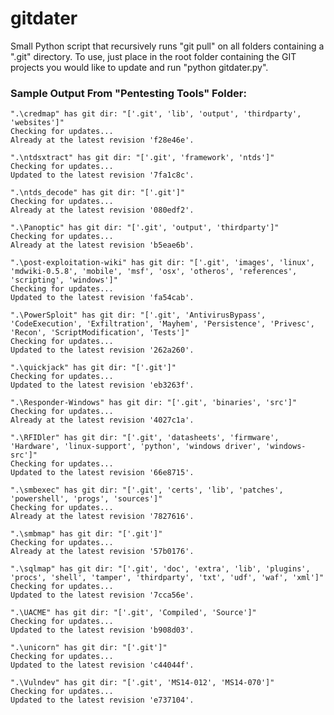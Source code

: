 # gitdater
Small Python script that recursively runs "git pull" on all folders containing a ".git" directory. To use, just place in the root folder containing the GIT projects you would like to update and run "python gitdater.py".


### Sample Output From "Pentesting Tools" Folder:

	".\credmap" has git dir: "['.git', 'lib', 'output', 'thirdparty', 'websites']"
	Checking for updates...
	Already at the latest revision 'f28e46e'.

	".\ntdsxtract" has git dir: "['.git', 'framework', 'ntds']"
	Checking for updates...
	Updated to the latest revision '7fa1c8c'.

	".\ntds_decode" has git dir: "['.git']"
	Checking for updates...
	Already at the latest revision '080edf2'.

	".\Panoptic" has git dir: "['.git', 'output', 'thirdparty']"
	Checking for updates...
	Already at the latest revision 'b5eae6b'.

	".\post-exploitation-wiki" has git dir: "['.git', 'images', 'linux', 'mdwiki-0.5.8', 'mobile', 'msf', 'osx', 'otheros', 'references', 'scripting', 'windows']"
	Checking for updates...
	Updated to the latest revision 'fa54cab'.

	".\PowerSploit" has git dir: "['.git', 'AntivirusBypass', 'CodeExecution', 'Exfiltration', 'Mayhem', 'Persistence', 'Privesc', 'Recon', 'ScriptModification', 'Tests']"
	Checking for updates...
	Updated to the latest revision '262a260'.

	".\quickjack" has git dir: "['.git']"
	Checking for updates...
	Updated to the latest revision 'eb3263f'.

	".\Responder-Windows" has git dir: "['.git', 'binaries', 'src']"
	Checking for updates...
	Already at the latest revision '4027c1a'.

	".\RFIDler" has git dir: "['.git', 'datasheets', 'firmware', 'Hardware', 'linux-support', 'python', 'windows driver', 'windows-src']"
	Checking for updates...
	Updated to the latest revision '66e8715'.

	".\smbexec" has git dir: "['.git', 'certs', 'lib', 'patches', 'powershell', 'progs', 'sources']"
	Checking for updates...
	Already at the latest revision '7827616'.

	".\smbmap" has git dir: "['.git']"
	Checking for updates...
	Already at the latest revision '57b0176'.

	".\sqlmap" has git dir: "['.git', 'doc', 'extra', 'lib', 'plugins', 'procs', 'shell', 'tamper', 'thirdparty', 'txt', 'udf', 'waf', 'xml']"
	Checking for updates...
	Updated to the latest revision '7cca56e'.

	".\UACME" has git dir: "['.git', 'Compiled', 'Source']"
	Checking for updates...
	Updated to the latest revision 'b908d03'.

	".\unicorn" has git dir: "['.git']"
	Checking for updates...
	Updated to the latest revision 'c44044f'.

	".\Vulndev" has git dir: "['.git', 'MS14-012', 'MS14-070']"
	Checking for updates...
	Updated to the latest revision 'e737104'.
